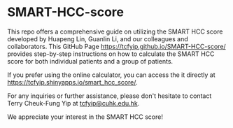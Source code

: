 # SMART-HCC-score
This repo offers a comprehensive guide on utilizing the SMART HCC score developed by Huapeng Lin, Guanlin Li, and our colleagues and collaborators. 
This GitHub Page https://tcfyip.github.io/SMART-HCC-score/ provides step-by-step instructions on how to calculate the SMART HCC score for both individual patients and a group of patients. <br />

If you prefer using the online calculator, you can access the it directly at https://tcfyip.shinyapps.io/smart_hcc_score/.

For any inquiries or further assistance, please don't hesitate to contact Terry Cheuk-Fung Yip at tcfyip@cuhk.edu.hk.

We appreciate your interest in the SMART HCC score!